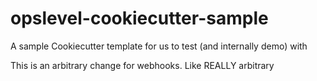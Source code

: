 # opslevel-cookiecutter-sample

A sample Cookiecutter template for us to test (and internally demo) with

This is an arbitrary change for webhooks. Like REALLY arbitrary

